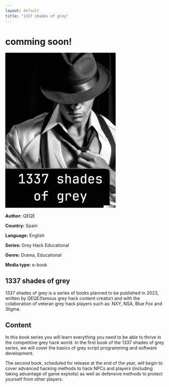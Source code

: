 ```yaml
---
layout: default
title: "1337 shades of grey"
---
```


<h1 class="text-3xl font-extrabold text-transparent bg-clip-text bg-gradient-to-br from-chestnut-200 to-beaver-500 text-center mt-6">
  comming soon!
</h1>

<p class="text-center my-10">
</p>

<div class="container max-w-5xl mx-auto mb-8 px-4">
  <div class="flex flex-col sm:flex-row justify-center mt-6">
    <img class="border-solid border-4 border-white mx-auto sm:m-0" src="/assets/img/cover.jpeg" style="width: 350px">
    <div class="ml-2 mt-2">
      <p>
        <b>Author:</b> QEQE
      </p>
      <p>
        <b>Country:</b> Spain
      </p>
      <p>
        <b>Language:</b> English
      </p>
      <p>
        <b>Series:</b> Grey Hack Educational
      </p>
      <p>
        <b>Genre:</b> Drama, Educational
      </p>
      <p>
        <b>Media type:</b> e-book
      </p>
    </div>
  </div>

  <h2 class="text-xl font-extrabold text-transparent bg-clip-text bg-gradient-to-br from-chestnut-200 to-beaver-500 text-center my-6">
    1337 shades of grey
  </h2>

  <p class="my-2">
    1337 shades of grey is a series of books planned to be published in 2023, written by QEQE(famous grey hack content creator) and with the colaboration of veteran grey hack players such as: NXY, NSA, Blue Fox and 3ligma.
  </p>

  <h2 class="text-xl font-extrabold text-transparent bg-clip-text bg-gradient-to-br from-chestnut-200 to-beaver-500 text-center my-6">
    Content
  </h2>

  <p class="my-2">
    In this book series you will learn everything you need to be able to thrive in the competitive grey hack world. In the first book of the 1337 shades of grey series, we will cover the basics of grey script programming and software development.
  </p>

  <p class="my-2">
    The second book, scheduled for release at the end of the year, will begin to cover advanced hacking methods to hack NPCs and players (including taking advantage of game exploits) as well as defensive methods to protect yourself from other players.
  </p>


</div>
